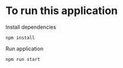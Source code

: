 # To run this application

Install dependencies

```shell
npm install
```

Run application

```shell
npm run start
```

